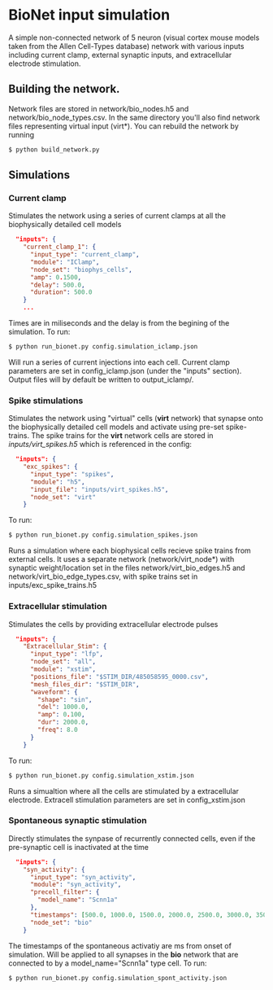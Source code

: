 # BioNet input simulation

A simple non-connected network of 5 neuron (visual cortex mouse models taken from the Allen Cell-Types 
database) network with various inputs including current clamp, external synaptic inputs, and extracellular
electrode stimulation.

## Building the network.
Network files are stored in network/bio_nodes.h5 and network/bio_node_types.csv. In the same directory you'll
also find network files representing virtual input (virt*). You can rebuild the network by running

```bash
$ python build_network.py
```

## Simulations
### Current clamp
Stimulates the network using a series of current clamps at all the biophysically detailed cell models  

```json
  "inputs": {
    "current_clamp_1": {
      "input_type": "current_clamp",
      "module": "IClamp",
      "node_set": "biophys_cells",
      "amp": 0.1500,
      "delay": 500.0,
      "duration": 500.0
    }
    ...
```
Times are in miliseconds and the delay is from the begining of the simulation. To run:


```bash
$ python run_bionet.py config.simulation_iclamp.json
```

Will run a series of current injections into each cell. Current clamp parameters are set in config_iclamp.json
(under the "inputs" section). Output files will by default be written to output_iclamp/.

### Spike stimulations
Stimulates the network using "virtual" cells (**virt** network) that synapse onto the biophysically detailed cell models 
and activate using pre-set spike-trains. The spike trains for the **virt** network cells are stored in 
*inputs/virt_spikes.h5* which is referenced in the config:

```json
  "inputs": {
    "exc_spikes": {
      "input_type": "spikes",
      "module": "h5",
      "input_file": "inputs/virt_spikes.h5",
      "node_set": "virt"
    }

```

To run:


```bash
$ python run_bionet.py config.simulation_spikes.json
```

Runs a simulation where each biophysical cells recieve spike trains from external cells. It uses a separate network
(network/virt_node*) with synaptic weight/location set in the files network/virt_bio_edges.h5 and 
network/virt_bio_edge_types.csv, with spike trains set in inputs/exc_spike_trains.h5

### Extracellular stimulation
Stimulates the cells by providing extracellular electrode pulses

```json
  "inputs": {
    "Extracellular_Stim": {
      "input_type": "lfp",
      "node_set": "all",
      "module": "xstim",
      "positions_file": "$STIM_DIR/485058595_0000.csv",
      "mesh_files_dir": "$STIM_DIR",
      "waveform": {
        "shape": "sin",
        "del": 1000.0,
        "amp": 0.100,
        "dur": 2000.0,
        "freq": 8.0
      }
    }

```

To run:

```bash
$ python run_bionet.py config.simulation_xstim.json
```

Runs a simualtion where all the cells are stimulated by a extracellular electrode. Extracell stimulation parameters
are set in config_xstim.json


### Spontaneous synaptic stimulation

Directly stimulates the synpase of recurrently connected cells, even if the pre-synaptic cell is inactivated at the 
time

```json
  "inputs": {
    "syn_activity": {
      "input_type": "syn_activity",
      "module": "syn_activity",
      "precell_filter": {
        "model_name": "Scnn1a"
      },
      "timestamps": [500.0, 1000.0, 1500.0, 2000.0, 2500.0, 3000.0, 3500.0],
      "node_set": "bio"
    }

```

The timestamps of the spontaneous activatiy are ms from onset of simulation. Will be applied to all synapses in
the **bio** network that are connected to by a model_name="Scnn1a" type cell. To run:

```bash
$ python run_bionet.py config.simulation_spont_activity.json
```

